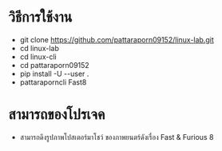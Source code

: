 # วิธีการใช้งาน
- git clone https://github.com/pattaraporn09152/linux-lab.git
- cd linux-lab
- cd linux-cli
- cd pattaraporn09152
- pip install -U --user .
- pattaraporncli Fast8

# สามารถของโปรเจค
- สามารถดึงรูปภาพโปสเตอร์มาโชว์ ของภาพยนตร์ดังเรื่อง Fast & Furious 8 

